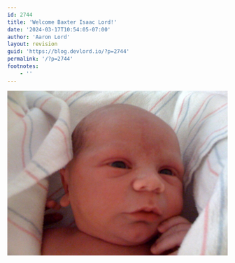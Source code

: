 ```yaml
---
id: 2744
title: 'Welcome Baxter Isaac Lord!'
date: '2024-03-17T10:54:05-07:00'
author: 'Aaron Lord'
layout: revision
guid: 'https://blog.devlord.io/?p=2744'
permalink: '/?p=2744'
footnotes:
    - ''
---
```


<p class="mobile-photo"><a href="/assets/img/2011/10/photo-781537.jpg"><img src="/assets/img/2011/10/photo-781537.jpg?w=300" border="0" alt="" /></a></p>

<div class="blogger-post-footer"></div>